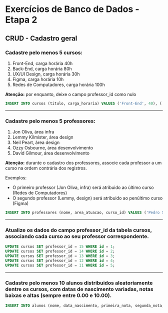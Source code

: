 # Exercícios de Banco de Dados - Etapa 2

## CRUD - Cadastro geral

### Cadastre pelo menos 5 cursos: 

1. Front-End, carga horária 40h
2. Back-End, carga horária 80h
3. UX/UI Design, carga horária 30h
4. Figma, carga horária 10h
5. Redes de Computadores, carga horária 100h

**Atenção:** por enquanto, deixe o campo professor_id como nulo

```sql
INSERT INTO cursos (titulo, carga_horaria) VALUES ('Front-End', 40), ('Back-End', 80), ('UX/UI Design', 30), ('Figma', 10), ('Redes de Computadores', 100);

```
---

### Cadastre pelo menos 5 professores: 

1. Jon Oliva, área infra
2. Lemmy Kilmister, área design
3. Neil Peart, área design
4. Ozzy Osbourne, área desenvolvimento
5. David Gilmour, área desenvolvimento

**Atenção:** durante o cadastro dos professores, associe cada professor a um curso na ordem contrária dos registros. 

Exemplos: 

- O primeiro professor (Jon Oliva, infra) será atribuido ao último curso (Redes de Computadores)
- O segundo professor (Lemmy, design) será atribuido ao penúltimo curso (Figma)

```sql
INSERT INTO professores (nome, area_atuacao, curso_id) VALUES ('Pedro Silva', 'infra', 5), ('Ana Santos', 'design', 4), ('João Oliveira', 'design', 3), ('Sofia Rodrigues', 'desenvolvimento', 2), ('Miguel Pereira', 'desenvolvimento', 1);
```

---

### Atualize os dados do campo professor_id da tabela cursos, associando cada curso ao seu professor correspondente.


```sql
UPDATE cursos SET professor_id = 15 WHERE id = 1;
UPDATE cursos SET professor_id = 14 WHERE id = 2;
UPDATE cursos SET professor_id = 13 WHERE id = 3;
UPDATE cursos SET professor_id = 12 WHERE id = 4;
UPDATE cursos SET professor_id = 11 WHERE id = 5;
```

---

### Cadastre pelo menos 10 alunos distribuidos aleatoriamente dentre os cursos, com datas de nascimento variadas, notas baixas e altas (sempre entre 0.00 e 10.00).

```sql
INSERT INTO alunos (nome, data_nascimento, primeira_nota, segunda_nota, curso_id) VALUES ('Inês Costa', '1998-05-22', 5.00, 6.00, 1), ('Lucas Fernandes', '2002-12-09', 7.00, 8.00, 2), ('Carolina Almeida', '1999-01-01', 9.00, 10.00, 3), ('Guilherme Martins', '2008-11-21', 1.00, 2.00, 4), ('Maria Sousa', '2009-03-03', 3.00, 4.00, 5), ('André Ferreira', '2005-05-22', 5.00, 6.00, 1), ('Beatriz Ribeiro', '2003-12-27', 7.00, 8.00, 2), ('Tiago Moreira', '2000-06-25', 9.00, 10.00, 3), ('Laura Gomes', '2001-08-08', 1.00, 2.00, 4), ('Diogo Carvalho', '2010-09-10', 3.00, 4.00, 5);
```